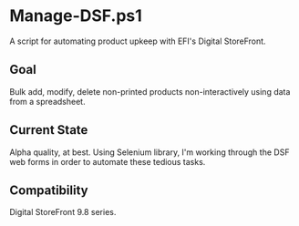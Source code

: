# Manage-DSF.ps1
A script for automating product upkeep with EFI's Digital StoreFront.

## Goal
Bulk add, modify, delete non-printed products non-interactively using data from a spreadsheet.

## Current State
Alpha quality, at best.  Using Selenium library, I'm working through the DSF web forms in order to automate these tedious tasks.

## Compatibility
Digital StoreFront 9.8 series.
